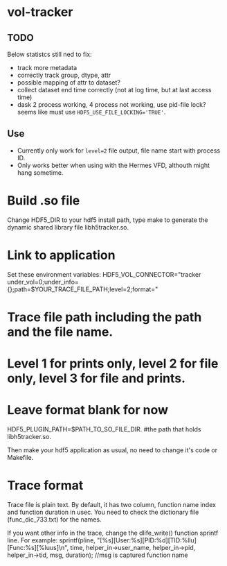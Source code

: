 # vol-tracker

## TODO
Below statistcs still ned to fix:
- track more metadata
- correctly track group, dtype, attr
- possible mapping of attr to dataset?
- collect dataset end time correctly (not at log time, but at last access time)
- dask 2 process working, 4 process not working, use pid-file lock? seems like must use `HDF5_USE_FILE_LOCKING='TRUE'`.

## Use
- Currently only work for `level=2` file output, file name start with process ID.
- Only works better when using with the Hermes VFD, althouth might hang sometime.


Build .so file
==================
Change HDF5_DIR to your hdf5 install path, type make to generate the dynamic shared library file libh5tracker.so.


Link to application
=================
Set these environment variables:
HDF5_VOL_CONNECTOR="tracker under_vol=0;under_info={};path=$YOUR_TRACE_FILE_PATH;level=2;format="
# Trace file path including the path and the file name.
# Level 1 for prints only, level 2 for file only, level 3 for file and prints.
# Leave format blank for now

HDF5_PLUGIN_PATH=$PATH_TO_SO_FILE_DIR.
#the path that holds libh5tracker.so.

Then make your hdf5 application as usual, no need to change it's code or Makefile.


Trace format
==================
Trace file is plain text. By default, it has two column, function name index and function duration in usec. You need to check the dictionary file (func_dic_733.txt) for the names.

If you want other info in the trace, change the dlife_write() function sprintf line. 
For example:
	    sprintf(pline, "[%s][User:%s][PID:%d][TID:%llu][Func:%s][%luus]\n", time, helper_in->user_name, helper_in->pid, helper_in->tid, msg, duration);
		//msg is captured function name


<!-- Running testcase application (VPIC)
==================
Makefile contains the testcase section that complies VPIC and links h5tracker to it. Default "make" builds the library and testcase. To run a simplified test case:
./vpicio_uni_h5 ./my_data.dat 2 2 1 ./my_trace.log -->
